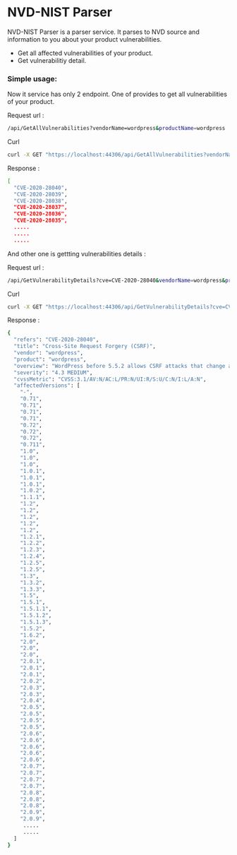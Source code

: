 # NVD-NIST Parser
NVD-NIST Parser is a parser service. It parses to NVD source and information to you about your product vulnerabilities.

  - Get all affected vulnerabilities of your product.
  - Get vulnerabilitiy detail.


### Simple usage:
Now it service has only 2 endpoint. One of provides to get all vulnerabilities of your product.

Request url :
```sh
/api/GetAllVulnerabilities?vendorName=wordpress&productName=wordpress
```

Curl
```sh
curl -X GET "https://localhost:44306/api/GetAllVulnerabilities?vendorName=wordpress&productName=wordpress" -H  "accept: */*"
```
Response :
```sh
[
  "CVE-2020-28040",
  "CVE-2020-28039",
  "CVE-2020-28038",
  "CVE-2020-28037",
  "CVE-2020-28036",
  "CVE-2020-28035",
  .....
  .....
  .....
```
And other one is gettting vulnerabilities details :

Request url :
```sh
/api/GetVulnerabilityDetails?cve=CVE-2020-28040&vendorName=wordpress&productName=wordpress
```

Curl
```sh
curl -X GET "https://localhost:44306/api/GetVulnerabilityDetails?cve=CVE-2020-28040&vendorName=wordpress&productName=wordpress" -H  "accept: */*"
```
Response :
```sh
{
  "refers": "CVE-2020-28040",
  "title": "Cross-Site Request Forgery (CSRF)",
  "vendor": "wordpress",
  "product": "wordpress",
  "overview": "WordPress before 5.5.2 allows CSRF attacks that change a theme&#39;s background image.",
  "severity": "4.3 MEDIUM",
  "cvssMetric": "CVSS:3.1/AV:N/AC:L/PR:N/UI:R/S:U/C:N/I:L/A:N",
  "affectedVersions": [
    "-",
    "0.71",
    "0.71",
    "0.71",
    "0.71",
    "0.72",
    "0.72",
    "0.72",
    "0.711",
    "1.0",
    "1.0",
    "1.0",
    "1.0.1",
    "1.0.1",
    "1.0.1",
    "1.0.2",
    "1.1.1",
    "1.2",
    "1.2",
    "1.2",
    "1.2",
    "1.2",
    "1.2.1",
    "1.2.2",
    "1.2.3",
    "1.2.4",
    "1.2.5",
    "1.2.5",
    "1.3",
    "1.3.2",
    "1.3.3",
    "1.5",
    "1.5.1",
    "1.5.1.1",
    "1.5.1.2",
    "1.5.1.3",
    "1.5.2",
    "1.6.2",
    "2.0",
    "2.0",
    "2.0",
    "2.0.1",
    "2.0.1",
    "2.0.1",
    "2.0.2",
    "2.0.3",
    "2.0.3",
    "2.0.4",
    "2.0.5",
    "2.0.5",
    "2.0.5",
    "2.0.5",
    "2.0.6",
    "2.0.6",
    "2.0.6",
    "2.0.6",
    "2.0.6",
    "2.0.7",
    "2.0.7",
    "2.0.7",
    "2.0.7",
    "2.0.8",
    "2.0.8",
    "2.0.8",
    "2.0.9",
    "2.0.9",
     .....
     .....
  ]
}
```
